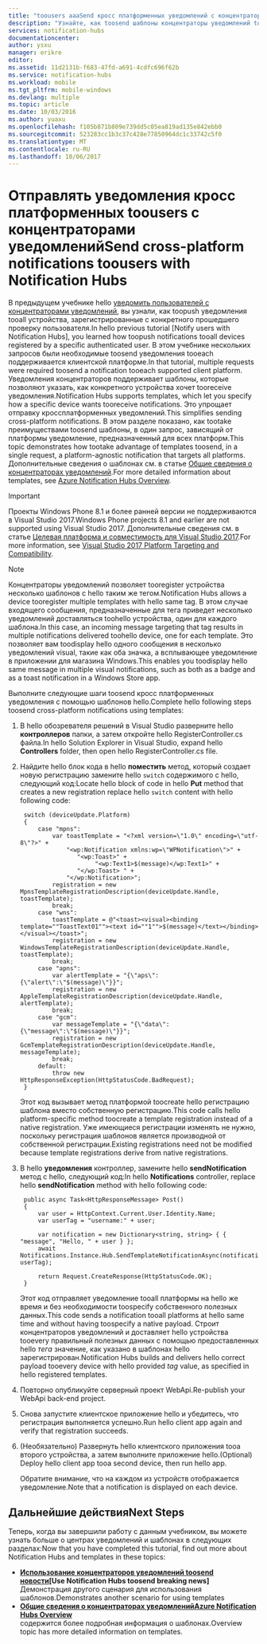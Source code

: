 ```yaml
---
title: "toousers aaaSend кросс платформенных уведомлений с концентраторами уведомлений (ASP.NET)"
description: "Узнайте, как toosend шаблоны концентраторы уведомлений toouse в одном запросе уведомления зависящий от платформы, предназначенный для всех платформ."
services: notification-hubs
documentationcenter: 
author: ysxu
manager: erikre
editor: 
ms.assetid: 11d2131b-f683-47fd-a691-4cdfc696f62b
ms.service: notification-hubs
ms.workload: mobile
ms.tgt_pltfrm: mobile-windows
ms.devlang: multiple
ms.topic: article
ms.date: 10/03/2016
ms.author: yuaxu
ms.openlocfilehash: f105b871b809e739dd5c05ea819ad135e842ebb0
ms.sourcegitcommit: 523283cc1b3c37c428e77850964dc1c33742c5f0
ms.translationtype: MT
ms.contentlocale: ru-RU
ms.lasthandoff: 10/06/2017
---
```

# <a name="send-cross-platform-notifications-toousers-with-notification-hubs"></a><span data-ttu-id="9cce2-103">Отправлять уведомления кросс платформенных toousers с концентраторами уведомлений</span><span class="sxs-lookup"><span data-stu-id="9cce2-103">Send cross-platform notifications toousers with Notification Hubs</span></span>
<span data-ttu-id="9cce2-104">В предыдущем учебнике hello [уведомить пользователей с концентраторами уведомлений], вы узнали, как toopush уведомления tooall устройства, зарегистрированные с конкретного прошедшего проверку пользователя.</span><span class="sxs-lookup"><span data-stu-id="9cce2-104">In hello previous tutorial [Notify users with Notification Hubs], you learned how toopush notifications tooall devices registered by a specific authenticated user.</span></span> <span data-ttu-id="9cce2-105">В этом учебнике нескольких запросов были необходимые toosend уведомления tooeach поддерживается клиентской платформе.</span><span class="sxs-lookup"><span data-stu-id="9cce2-105">In that tutorial, multiple requests were required toosend a notification tooeach supported client platform.</span></span> <span data-ttu-id="9cce2-106">Уведомления концентраторов поддерживает шаблоны, которые позволяют указать, как конкретного устройства хочет tooreceive уведомления.</span><span class="sxs-lookup"><span data-stu-id="9cce2-106">Notification Hubs supports templates, which let you specify how a specific device wants tooreceive notifications.</span></span> <span data-ttu-id="9cce2-107">Это упрощает отправку кроссплатформенных уведомлений.</span><span class="sxs-lookup"><span data-stu-id="9cce2-107">This simplifies sending cross-platform notifications.</span></span> <span data-ttu-id="9cce2-108">В этом разделе показано, как tootake преимуществами toosend шаблоны, в один запрос, зависящий от платформы уведомление, предназначенный для всех платформ.</span><span class="sxs-lookup"><span data-stu-id="9cce2-108">This topic demonstrates how tootake advantage of templates toosend, in a single request, a platform-agnostic notification that targets all platforms.</span></span> <span data-ttu-id="9cce2-109">Дополнительные сведения о шаблонах см. в статье [Общие сведения о концентраторах уведомлений][Templates].</span><span class="sxs-lookup"><span data-stu-id="9cce2-109">For more detailed information about templates, see [Azure Notification Hubs Overview][Templates].</span></span>
> [!IMPORTANT]
> <span data-ttu-id="9cce2-110">Проекты Windows Phone 8.1 и более ранней версии не поддерживаются в Visual Studio 2017.</span><span class="sxs-lookup"><span data-stu-id="9cce2-110">Windows Phone projects 8.1 and earlier are not supported using Visual Studio 2017.</span></span> <span data-ttu-id="9cce2-111">Дополнительные сведения см. в статье [Целевая платформа и совместимость для Visual Studio 2017](https://www.visualstudio.com/en-us/productinfo/vs2017-compatibility-vs).</span><span class="sxs-lookup"><span data-stu-id="9cce2-111">For more information, see [Visual Studio 2017 Platform Targeting and Compatibility](https://www.visualstudio.com/en-us/productinfo/vs2017-compatibility-vs).</span></span>

> [!NOTE]
> <span data-ttu-id="9cce2-112">Концентраторы уведомлений позволяет tooregister устройства несколько шаблонов с hello таким же тегом.</span><span class="sxs-lookup"><span data-stu-id="9cce2-112">Notification Hubs allows a device tooregister multiple templates with hello same tag.</span></span> <span data-ttu-id="9cce2-113">В этом случае входящего сообщения, предназначенные для тега приведет несколько уведомлений доставляться toohello устройства, один для каждого шаблона.</span><span class="sxs-lookup"><span data-stu-id="9cce2-113">In this case, an incoming message targeting that tag results in multiple notifications delivered toohello device, one for each template.</span></span> <span data-ttu-id="9cce2-114">Это позволяет вам toodisplay hello одного сообщения в несколько уведомлений visual, такие как оба значка, а всплывающее уведомление в приложении для магазина Windows.</span><span class="sxs-lookup"><span data-stu-id="9cce2-114">This enables you toodisplay hello same message in multiple visual notifications, such as both as a badge and as a toast notification in a Windows Store app.</span></span>
> 
> 

<span data-ttu-id="9cce2-115">Выполните следующие шаги toosend кросс платформенных уведомления с помощью шаблонов hello.</span><span class="sxs-lookup"><span data-stu-id="9cce2-115">Complete hello following steps toosend cross-platform notifications using templates:</span></span>

1. <span data-ttu-id="9cce2-116">В hello обозревателя решений в Visual Studio разверните hello **контроллеров** папки, а затем откройте hello RegisterController.cs файла.</span><span class="sxs-lookup"><span data-stu-id="9cce2-116">In hello Solution Explorer in Visual Studio, expand hello **Controllers** folder, then open hello RegisterController.cs file.</span></span>
2. <span data-ttu-id="9cce2-117">Найдите hello блок кода в hello **поместить** метод, который создает новую регистрацию замените hello `switch` содержимого с hello, следующий код:</span><span class="sxs-lookup"><span data-stu-id="9cce2-117">Locate hello block of code in hello **Put** method that creates a new registration replace hello `switch` content with hello following code:</span></span>
   
        switch (deviceUpdate.Platform)
        {
            case "mpns":
                var toastTemplate = "<?xml version=\"1.0\" encoding=\"utf-8\"?>" +
                    "<wp:Notification xmlns:wp=\"WPNotification\">" +
                       "<wp:Toast>" +
                            "<wp:Text1>$(message)</wp:Text1>" +
                       "</wp:Toast> " +
                    "</wp:Notification>";
                registration = new MpnsTemplateRegistrationDescription(deviceUpdate.Handle, toastTemplate);
                break;
            case "wns":
                toastTemplate = @"<toast><visual><binding template=""ToastText01""><text id=""1"">$(message)</text></binding></visual></toast>";
                registration = new WindowsTemplateRegistrationDescription(deviceUpdate.Handle, toastTemplate);
                break;
            case "apns":
                var alertTemplate = "{\"aps\":{\"alert\":\"$(message)\"}}";
                registration = new AppleTemplateRegistrationDescription(deviceUpdate.Handle, alertTemplate);
                break;
            case "gcm":
                var messageTemplate = "{\"data\":{\"message\":\"$(message)\"}}";
                registration = new GcmTemplateRegistrationDescription(deviceUpdate.Handle, messageTemplate);
                break;
            default:
                throw new HttpResponseException(HttpStatusCode.BadRequest);
        }
   
    <span data-ttu-id="9cce2-118">Этот код вызывает метод платформой toocreate hello регистрацию шаблона вместо собственную регистрацию.</span><span class="sxs-lookup"><span data-stu-id="9cce2-118">This code calls hello platform-specific method toocreate a template registration instead of a native registration.</span></span> <span data-ttu-id="9cce2-119">Уже имеющиеся регистрации изменять не нужно, поскольку регистрация шаблонов является производной от собственной регистрации.</span><span class="sxs-lookup"><span data-stu-id="9cce2-119">Existing registrations need not be modified because template registrations derive from native registrations.</span></span>
3. <span data-ttu-id="9cce2-120">В hello **уведомления** контроллер, замените hello **sendNotification** метод с hello, следующий код:</span><span class="sxs-lookup"><span data-stu-id="9cce2-120">In hello **Notifications** controller, replace hello **sendNotification** method with hello following code:</span></span>
   
        public async Task<HttpResponseMessage> Post()
        {
            var user = HttpContext.Current.User.Identity.Name;
            var userTag = "username:" + user;
   
            var notification = new Dictionary<string, string> { { "message", "Hello, " + user } };
            await Notifications.Instance.Hub.SendTemplateNotificationAsync(notification, userTag);
   
            return Request.CreateResponse(HttpStatusCode.OK);
        }
   
    <span data-ttu-id="9cce2-121">Этот код отправляет уведомление tooall платформы на hello же время и без необходимости toospecify собственного полезных данных.</span><span class="sxs-lookup"><span data-stu-id="9cce2-121">This code sends a notification tooall platforms at hello same time and without having toospecify a native payload.</span></span> <span data-ttu-id="9cce2-122">Строит концентраторов уведомлений и доставляет hello устройства tooevery правильный полезных данных с помощью предоставленных hello *тега* значение, как указано в шаблонах hello зарегистрирован.</span><span class="sxs-lookup"><span data-stu-id="9cce2-122">Notification Hubs builds and delivers hello correct payload tooevery device with hello provided *tag* value, as specified in hello registered templates.</span></span>
4. <span data-ttu-id="9cce2-123">Повторно опубликуйте серверный проект WebApi.</span><span class="sxs-lookup"><span data-stu-id="9cce2-123">Re-publish your WebApi back-end project.</span></span>
5. <span data-ttu-id="9cce2-124">Снова запустите клиентское приложение hello и убедитесь, что регистрация выполняется успешно.</span><span class="sxs-lookup"><span data-stu-id="9cce2-124">Run hello client app again and verify that registration succeeds.</span></span>
6. <span data-ttu-id="9cce2-125">(Необязательно) Развернуть hello клиентского приложения tooa второго устройства, а затем выполните приложение hello.</span><span class="sxs-lookup"><span data-stu-id="9cce2-125">(Optional) Deploy hello client app tooa second device, then run hello app.</span></span>
   
    <span data-ttu-id="9cce2-126">Обратите внимание, что на каждом из устройств отображается уведомление.</span><span class="sxs-lookup"><span data-stu-id="9cce2-126">Note that a notification is displayed on each device.</span></span>

## <a name="next-steps"></a><span data-ttu-id="9cce2-127">Дальнейшие действия</span><span class="sxs-lookup"><span data-stu-id="9cce2-127">Next Steps</span></span>
<span data-ttu-id="9cce2-128">Теперь, когда вы завершили работу с данным учебником, вы можете узнать больше о центрах уведомлений и шаблонах в следующих разделах:</span><span class="sxs-lookup"><span data-stu-id="9cce2-128">Now that you have completed this tutorial, find out more about Notification Hubs and templates in these topics:</span></span>

* <span data-ttu-id="9cce2-129">**[Использование концентраторов уведомлений toosend новости]**</span><span class="sxs-lookup"><span data-stu-id="9cce2-129">**[Use Notification Hubs toosend breaking news]**</span></span> <br/><span data-ttu-id="9cce2-130">Демонстрация другого сценария для использования шаблонов.</span><span class="sxs-lookup"><span data-stu-id="9cce2-130">Demonstrates another scenario for using templates</span></span>
* <span data-ttu-id="9cce2-131">**[Общие сведения о концентраторах уведомлений][Templates]**</span><span class="sxs-lookup"><span data-stu-id="9cce2-131">**[Azure Notification Hubs Overview][Templates]**</span></span><br/><span data-ttu-id="9cce2-132">содержится более подробная информация о шаблонах.</span><span class="sxs-lookup"><span data-stu-id="9cce2-132">Overview topic has more detailed information on templates.</span></span>

<!-- Anchors. -->

<!-- Images. -->




<!-- URLs. -->
[Push toousers ASP.NET]: /manage/services/notification-hubs/notify-users-aspnet
[Push toousers Mobile Services]: /manage/services/notification-hubs/notify-users/
[Visual Studio 2012 Express for Windows 8]: http://go.microsoft.com/fwlink/?LinkId=257546

[Использование концентраторов уведомлений toosend новости]: notification-hubs-windows-notification-dotnet-push-xplat-segmented-wns.md
[Azure Notification Hubs]: http://go.microsoft.com/fwlink/p/?LinkId=314257
[уведомить пользователей с концентраторами уведомлений]: notification-hubs-aspnet-backend-windows-dotnet-wns-notification.md
[Templates]: http://go.microsoft.com/fwlink/p/?LinkId=317339
[Notification Hub How toofor Windows Store]: http://msdn.microsoft.com/library/windowsazure/jj927172.aspx
